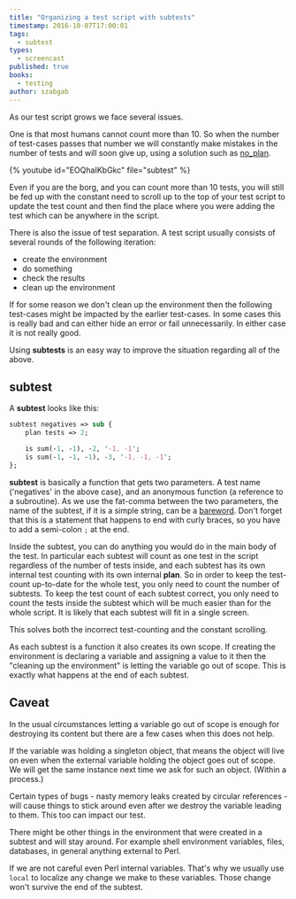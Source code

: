 ```yaml
---
title: "Organizing a test script with subtests"
timestamp: 2016-10-07T17:00:01
tags:
  - subtest
types:
  - screencast
published: true
books:
  - testing
author: szabgab
---
```



As our test script grows we face several issues.

One is that most humans cannot count more than 10. So when the number of test-cases passes that number
we will constantly make mistakes in the number of tests and will soon give up, using a solution such as [no_plan](/test-without-a-plan).



{% youtube id="EOQhaIKbGkc" file="subtest" %}

Even if you are the borg, and you can count more than 10 tests, you will still be fed up with the constant
need to scroll up to the top of your test script to update the test count and then find the place where you were adding the test
which can be anywhere in the script.

There is also the issue of test separation. A test script usually consists of several rounds of the following iteration:

* create the environment
* do something
* check the results
* clean up the environment

If for some reason we don't clean up the environment then the following test-cases might be impacted by the
earlier test-cases. In some cases this is really bad and can either hide an error or fail unnecessarily.
In either case it is not really good.

Using **subtests** is an easy way to improve the situation regarding all of the above.

## subtest

A **subtest** looks like this:

```perl
subtest negatives => sub {
    plan tests => 2;

    is sum(-1, -1), -2, '-1, -1';
    is sum(-1, -1, -1), -3, '-1, -1, -1';
};
```

**subtest** is basically a function that gets two parameters. A test name ('negatives' in the above case),
and an anonymous function (a reference to a subroutine). As we use the fat-comma between the two parameters,
the name of the subtest, if it is a simple string, can be a [bareword](/barewords-in-perl).
Don't forget that this is a statement that happens to end with curly braces, so you have to add a semi-colon `;`
at the end.

Inside the subtest, you can do anything you would do in the main body of the test. In particular each subtest will count as one test
in the script regardless of the number of tests inside, and each subtest has its own internal test counting with its own internal **plan**.
So in order to keep the test-count up-to-date for the whole test, you only need to  count the number of subtests.
To keep the test count of each subtest correct, you only need to count the tests inside the subtest which will be much easier than for
the whole script. It is likely that each subtest will fit in a single screen.

This solves both the incorrect test-counting and the constant scrolling.


As each subtest is a function it also creates its own scope.
If creating the environment is declaring a variable and assigning a value to it then the "cleaning up the environment"
is letting the variable go out of scope. This is exactly what happens at the end of each subtest.


## Caveat

In the usual circumstances letting a variable go out of scope is enough for destroying its content but there are a few
cases when this does not help.

If the variable was holding a singleton object, that means the object will live on even when the external variable
holding the object goes out of scope. We will get the same instance next time we ask for such an object. (Within a process.)

Certain types of bugs - nasty memory leaks created by circular references - will cause things to stick around even after
we destroy the variable leading to them.  This too can impact our test.

There might be other things in the environment that were created in a subtest and will stay around.
For example shell environment variables, files, databases, in general anything external to Perl.

If we are not careful even Perl internal variables. That's why we usually use `local` to localize any change we
make to these variables. Those change won't survive the end of the subtest.

